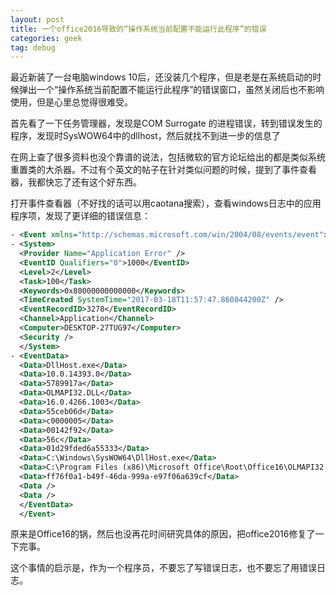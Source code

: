 ```yaml
---
layout: post
title: 一个office2016导致的“操作系统当前配置不能运行此程序”的错误
categories: geek
tag: debug
---
```


最近新装了一台电脑windows 10后，还没装几个程序，但是老是在系统启动的时候弹出一个“操作系统当前配置不能运行此程序”的错误窗口，虽然关闭后也不影响使用，但是心里总觉得很难受。

首先看了一下任务管理器，发现是COM Surrogate 的进程错误，转到错误发生的程序，发现时SysWOW64中的dllhost，然后就找不到进一步的信息了

在网上查了很多资料也没个靠谱的说法，包括微软的官方论坛给出的都是类似系统重置类的大杀器。不过有个英文的帖子在针对类似问题的时候，提到了事件查看器，我都快忘了还有这个好东西。

打开事件查看器（不好找的话可以用caotana搜索），查看windows日志中的应用程序项，发现了更详细的错误信息：

```xml
- <Event xmlns="http://schemas.microsoft.com/win/2004/08/events/event">
- <System>
  <Provider Name="Application Error" /> 
  <EventID Qualifiers="0">1000</EventID> 
  <Level>2</Level> 
  <Task>100</Task> 
  <Keywords>0x80000000000000</Keywords> 
  <TimeCreated SystemTime="2017-03-18T11:57:47.860844200Z" /> 
  <EventRecordID>3278</EventRecordID> 
  <Channel>Application</Channel> 
  <Computer>DESKTOP-27TUG97</Computer> 
  <Security /> 
  </System>
- <EventData>
  <Data>DllHost.exe</Data> 
  <Data>10.0.14393.0</Data> 
  <Data>5789917a</Data> 
  <Data>OLMAPI32.DLL</Data> 
  <Data>16.0.4266.1003</Data> 
  <Data>55ceb06d</Data> 
  <Data>c0000005</Data> 
  <Data>00142f92</Data> 
  <Data>56c</Data> 
  <Data>01d29fded6a55333</Data> 
  <Data>C:\Windows\SysWOW64\DllHost.exe</Data> 
  <Data>C:\Program Files (x86)\Microsoft Office\Root\Office16\OLMAPI32.DLL</Data> 
  <Data>ff76f0a1-b49f-46da-999a-e97f06a639cf</Data> 
  <Data /> 
  <Data /> 
  </EventData>
  </Event>
```

原来是Office16的锅，然后也没再花时间研究具体的原因，把office2016修复了一下完事。

这个事情的启示是，作为一个程序员，不要忘了写错误日志，也不要忘了用错误日志。